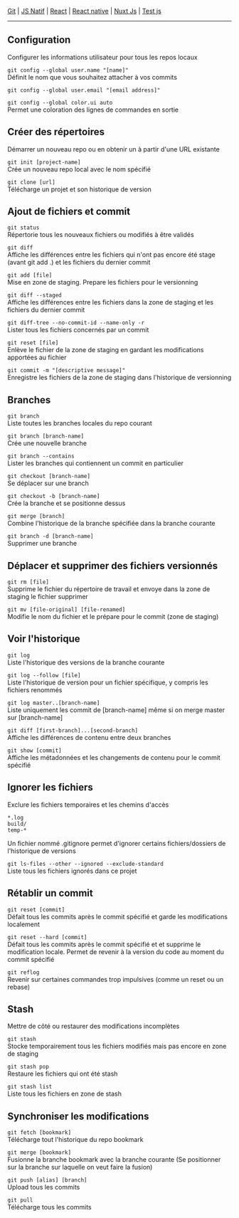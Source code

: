 [Git](https://github.com/d0ganoo/Docs/blob/master/git.md) | [JS Natif](https://github.com/d0ganoo/Docs/blob/master/JS_Natif.md)   | [React](https://github.com/d0ganoo/Docs/blob/master/react.md) | [React native](https://github.com/d0ganoo/Docs/blob/master/react_native.md) | [Nuxt Js](https://github.com/d0ganoo/Docs/blob/master/nuxt.md) | [Test js](https://github.com/d0ganoo/Docs/blob/master/testJS.md)

* * * 

Configuration
---
Configurer les informations utilisateur pour tous les repos locaux

<code>git config --global user.name "[name]"</code><br>
Définit le nom que vous souhaitez attacher à vos commits

<code>git config --global user.email "[email address]"</code><br>

<code>git config --global color.ui auto</code><br>
Permet une coloration des lignes de commandes en sortie

Créer des répertoires
---
Démarrer un nouveau repo ou en obtenir un à partir d'une URL existante

<code>git init [project-name]</code><br>
Crée un nouveau repo local avec le nom spécifié

<code>git clone [url]</code><br>
Télécharge un projet et son historique de version

Ajout de fichiers et commit
---

<code>git status</code><br>
Répertorie tous les nouveaux fichiers ou modifiés à être validés

<code>git diff</code><br>
Affiche les différences entre les fichiers qui n'ont pas encore été stage (avant git add .) et les fichiers du dernier commit

<code>git add [file]</code><br>
Mise en zone de staging. Prepare les fichiers pour le versionning

<code>git diff --staged</code><br>
Affiche les différences entre les fichiers dans la zone de staging et les fichiers du dernier commit

<code>git diff-tree --no-commit-id --name-only -r <commit></code><br>
Lister tous les fichiers concernés par un commit

<code>git reset [file]</code><br>
Enlève le fichier de la zone de staging en gardant les modifications apportées au fichier

<code>git commit -m "[descriptive message]"</code><br>
Enregistre les fichiers de la zone de staging dans l'historique de versionning

Branches
---

<code>git branch</code><br>
Liste toutes les branches locales du repo courant

<code>git branch [branch-name]</code><br>
Crée une nouvelle branche

<code>git branch --contains <commit></code><br>
Lister les branches qui contiennent un commit en particulier

<code>git checkout [branch-name]</code><br>
Se déplacer sur une branch

<code>git checkout -b [branch-name]</code><br>
Crée la branche et se positionne dessus

<code>git merge [branch]</code><br>
Combine l'historique de la branche spécifiée dans la branche courante

<code>git branch -d [branch-name]</code><br>
Supprimer une branche

Déplacer et supprimer des fichiers versionnés
---

<code>git rm [file]</code><br>
Supprime le fichier du répertoire de travail et envoye dans la zone de staging le fichier supprimer

<code>git mv [file-original] [file-renamed]</code><br>
Modifie le nom du fichier et le prépare pour le commit (zone de staging)

Voir l'historique
----

<code>git log</code><br>
Liste l'historique des versions de la branche courante

<code>git log --follow [file]</code><br>
Liste l'historique de version pour un fichier spécifique, y compris les fichiers renommés

<code>git log master..[branch-name]</code><br>
Liste uniquement les commit de [branch-name] même si on merge master sur [branch-name]

<code>git diff [first-branch]...[second-branch]</code><br>
Affiche les différences de contenu entre deux branches

<code>git show [commit]</code><br>
Affiche les métadonnées et les changements de contenu pour le commit spécifié

Ignorer les fichiers
---
Exclure les fichiers temporaires et les chemins d'accès
```
*.log
build/
temp-*
```
Un fichier nommé .gitignore permet d'ignorer certains fichiers/dossiers de l'historique de versions

<code>git ls-files --other --ignored --exclude-standard</code><br>
Liste tous les fichiers ignorés dans ce projet

Rétablir un commit
---

<code>git reset [commit]</code><br>
Défait tous les commits après le commit spécifié et garde les modifications localement

<code>git reset --hard [commit]</code><br>
Défait tous les commits après le commit spécifié et et supprime le modification locale.
Permet de revenir à la version du code au moment du commit spécifié

<code>git reflog</code><br>
Revenir sur certaines commandes trop impulsives (comme un reset ou un rebase)

Stash
---
Mettre de côté ou restaurer des modifications incomplètes

<code>git stash</code><br>
Stocke temporairement tous les fichiers modifiés mais pas encore en zone de staging

<code>git stash pop</code><br>
Restaure les fichiers qui ont été stash

<code>git stash list</code><br>
Liste tous les fichiers en zone de stash

Synchroniser les modifications
---

<code>git fetch [bookmark]</code><br>
Télécharge tout l'historique du repo bookmark

<code>git merge [bookmark]</code><br>
Fusionne la branche bookmark avec la branche courante (Se positionner sur la branche sur laquelle on veut faire la fusion)

<code>git push [alias] [branch]</code><br>
Upload tous les commits 

<code>git pull</code><br>
Télécharge tous les commits
